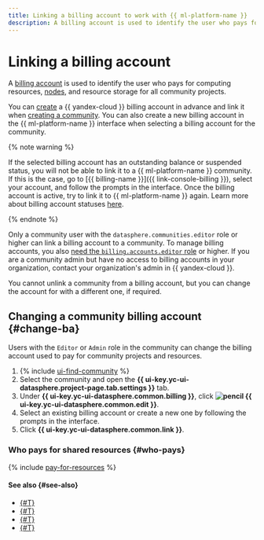 ```yaml
---
title: Linking a billing account to work with {{ ml-platform-name }}
description: A billing account is used to identify the user who pays for computing resources, nodes, and resource storage for all community projects.
---
```


# Linking a billing account

A [billing account](../../../billing/concepts/billing-account.md) is used to identify the user who pays for computing resources, [nodes](../../concepts/deploy/index.md#node), and resource storage for all community projects.

You can [create](../../../billing/operations/create-new-account.md) a {{ yandex-cloud }} billing account in advance and link it when [creating a community](./create.md). You can also create a new billing account in the {{ ml-platform-name }} interface when selecting a billing account for the community.

{% note warning %}

If the selected billing account has an outstanding balance or suspended status, you will not be able to link it to a {{ ml-platform-name }} community. If this is the case, go to [{{ billing-name }}]({{ link-console-billing }}), select your account, and follow the prompts in the interface. Once the billing account is active, try to link it to {{ ml-platform-name }} again. Learn more about billing account statuses [here](../../../billing/concepts/billing-account-statuses.md).

{% endnote %}

Only a community user with the `datasphere.communities.editor` role or higher can link a billing account to a community. To manage billing accounts, you also [need the `billing.accounts.editor` role](../../../billing/security/) or higher. If you are a community admin but have no access to billing accounts in your organization, contact your organization's admin in {{ yandex-cloud }}.

You cannot unlink a community from a billing account, but you can change the account for with a different one, if required.

## Changing a community billing account {#change-ba}

Users with the `Editor` or `Admin` role in the community can change the billing account used to pay for community projects and resources.

1. {% include [ui-find-community](../../../_includes/datasphere/ui-find-community.md) %}
1. Select the community and open the **{{ ui-key.yc-ui-datasphere.project-page.tab.settings }}** tab.
1. Under **{{ ui-key.yc-ui-datasphere.common.billing }}**, click **![pencil](../../../_assets/console-icons/pencil.svg) {{ ui-key.yc-ui-datasphere.common.edit }}**.
1. Select an existing billing account or create a new one by following the prompts in the interface.
1. Click **{{ ui-key.yc-ui-datasphere.common.link }}**.

### Who pays for shared resources {#who-pays}

{% include [pay-for-resources](../../../_includes/datasphere/pay-for-resources.md) %}

#### See also {#see-also}

* [{#T}](../../pricing.md)
* [{#T}](../../concepts/community.md)
* [{#T}](../../../billing/concepts/billing-account.md)
* [{#T}](../../../billing/concepts/billing-account-statuses.md)
